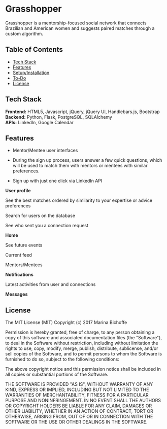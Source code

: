 # Grasshopper
Grasshopper is a mentorship-focused social network that connects Brazilian and American women and suggests paired matches through a custom algorithm.

## Table of Contents

* [Tech Stack](#tech-stack)
* [Features](#features)
* [Setup/Installation](#installation)
* [To-Do](#future)
* [License](#license)

## <a name="tech-stack"></a>Tech Stack

__Frontend:__ HTML5, Javascript, jQuery, jQuery UI, Handlebars.js, Bootstrap <br/>
__Backend:__ Python, Flask, PostgreSQL, SQLAlchemy <br/>
__APIs:__ LinkedIn, Google Calendar <br/>

## <a name="features"></a>Features 

* Mentor/Mentee user interfaces

* During the sign up process, users answer a few quick questions, which will be used to match them with mentors or mentees with similar preferences.

* Sign up with just one click via LinkedIn API

__User profile__

See the best matches ordered by similarity to your expertise or advice preferences

Search for users on the database

See who sent you a connection request

__Home__

See future events

Current feed

Mentors/Mentees

__Notifications__

Latest activities from user and connections

__Messages__


## <a name="license"></a>License

The MIT License (MIT)
Copyright (c) 2017 Marina Bichoffe 

Permission is hereby granted, free of charge, to any person obtaining a copy of
this software and associated documentation files (the "Software"), to deal in
the Software without restriction, including without limitation the rights to
use, copy, modify, merge, publish, distribute, sublicense, and/or sell copies
of the Software, and to permit persons to whom the Software is furnished to do
so, subject to the following conditions:

The above copyright notice and this permission notice shall be included in all
copies or substantial portions of the Software.

THE SOFTWARE IS PROVIDED "AS IS", WITHOUT WARRANTY OF ANY KIND, EXPRESS OR
IMPLIED, INCLUDING BUT NOT LIMITED TO THE WARRANTIES OF MERCHANTABILITY,
FITNESS FOR A PARTICULAR PURPOSE AND NONINFRINGEMENT. IN NO EVENT SHALL THE
AUTHORS OR COPYRIGHT HOLDERS BE LIABLE FOR ANY CLAIM, DAMAGES OR OTHER
LIABILITY, WHETHER IN AN ACTION OF CONTRACT, TORT OR OTHERWISE, ARISING FROM,
OUT OF OR IN CONNECTION WITH THE SOFTWARE OR THE USE OR OTHER DEALINGS IN THE
SOFTWARE.

